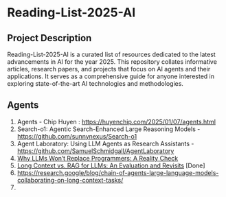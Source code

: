 # Reading-List-2025-AI
## Project Description
Reading-List-2025-AI is a curated list of resources dedicated to the latest advancements in AI for the year 2025. This repository collates informative articles, research papers, and projects that focus on AI agents and their applications. It serves as a comprehensive guide for anyone interested in exploring state-of-the-art AI technologies and methodologies.

## Agents
1. Agents - Chip Huyen : https://huyenchip.com/2025/01/07/agents.html
2. Search-o1: Agentic Search-Enhanced Large Reasoning Models - https://github.com/sunnynexus/Search-o1
3. Agent Laboratory: Using LLM Agents as Research Assistants - https://github.com/SamuelSchmidgall/AgentLaboratory
4. [Why LLMs Won’t Replace Programmers: A Reality Check](https://www.mlwhiz.com/p/why-llms-wont-replace-programmers?r=alcnk&utm_medium=ios&triedRedirect=true)
5. [Long Context vs. RAG for LLMs: An Evaluation and Revisits](https://arxiv.org/abs/2501.01880) [Done]
6. https://research.google/blog/chain-of-agents-large-language-models-collaborating-on-long-context-tasks/
7. 
